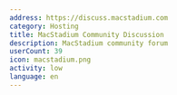 ```yaml
---
address: https://discuss.macstadium.com
category: Hosting
title: MacStadium Community Discussion
description: MacStadium community forum
userCount: 39
icon: macstadium.png
activity: low
language: en
---
```

